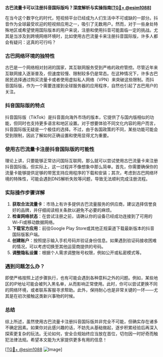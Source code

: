 **古巴流量卡可以注册抖音国际版吗？深度解析与实操指南[[TG💪+ @esim1088](https://t.me/s/esim1088)]**

在当今这个数字化的时代，短视频平台已经成为人们生活中不可或缺的一部分。抖音作为全球最受欢迎的短视频应用之一，吸引了无数用户。然而，对于一些身处特殊地区或希望使用国际版本的用户来说，注册和使用抖音可能面临一定的挑战。尤其是当涉及到跨境网络环境时，比如使用古巴流量卡来注册抖音国际版，许多人都会有疑问：这真的可行吗？

### 古巴网络环境的独特性

古巴是一个网络相对封闭的国家，其互联网服务受到严格的政府管控。尽管近年来互联网接入逐渐普及，但速度较慢、限制较多仍是常态。在这种情况下，许多古巴居民选择通过购买流量卡或者使用虚拟私人网络（VPN）来突破这些限制。而抖音国际版，作为一个需要连接到全球服务器的应用程序，自然也引起了古巴用户的关注。

### 抖音国际版的特点

抖音国际版（TikTok）是抖音面向海外市场的版本，它提供了与国内版相似的功能，但同时也支持更多语言和地区设置。对于想要体验不同文化内容的用户而言，抖音国际版无疑是一个极佳的选择。不过，由于各国政策的不同，某些功能可能会受到限制，因此了解如何正确设置和使用显得尤为重要。

### 使用古巴流量卡注册抖音国际版的可能性

理论上讲，只要能够正常访问国际互联网，那么就可以尝试使用古巴流量卡来注册抖音国际版。但实际上，这一过程并不像想象中那么简单。首先，你需要确保你的流量卡能够提供足够的带宽支持应用程序的下载和安装；其次，考虑到古巴网络环境的特殊性，可能会遇到DNS解析失败等问题，导致无法顺利完成注册流程。

### 实际操作步骤详解

1. **获取合法流量卡**：市场上有许多提供古巴流量服务的供应商，建议选择信誉良好的品牌，并仔细阅读相关条款以避免不必要的麻烦。
2. **检查网络状态**：在尝试注册之前，请确认你的设备已经成功连接到了可用的Wi-Fi或移动数据网络。
3. **下载官方应用**：前往Google Play Store或其他正规渠道下载最新版本的抖音国际版客户端。
4. **创建账户**：按照提示输入手机号码并验证身份信息。如果遇到验证码接收困难的情况，可以考虑切换至其他运营商提供的号码。
5. **调整隐私设置**：根据个人需求调整账号权限，例如公开或私密模式等。

### 遇到问题怎么办？

即使严格按照上述步骤执行，也有可能会遇到各种意料之外的问题。例如，某些地区的IP地址可能会被列入黑名单，从而影响正常使用。此时，你可以尝试更换不同的网络环境，或者联系客服寻求帮助。此外，保持耐心也是非常关键的一环——尤其是在初次接触这类新兴事物的时候。

### 总结

综上所述，虽然使用古巴流量卡注册抖音国际版并非完全不可能，但确实存在诸多不确定因素。如果你对此感兴趣的话，不妨先从基础做起，逐步积累经验后再深入探索更复杂的玩法。无论如何，安全合规始终应当放在首位，切勿因一时好奇而触犯法律法规。希望本文能为大家提供更多有用的信息！

[[TG💪+ @esim1088](https://t.me/s/esim1088) ![Image](https://i.postimg.cc/4NQfJmqS/Snipaste-2025-05-13-00-14-12.png)]